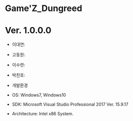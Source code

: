 # Game'Z_Dungreed
# Ver. 1.0.0.0

- 이대연:
- 고동원:
- 이수련:
- 박찬호:

- 개발환경
 - OS:              Windows7, Windows10
 - SDK:             Microsoft Visual Studio Professional 2017 Ver. 15.9.17
 - Architecture:    Intel x86 System.